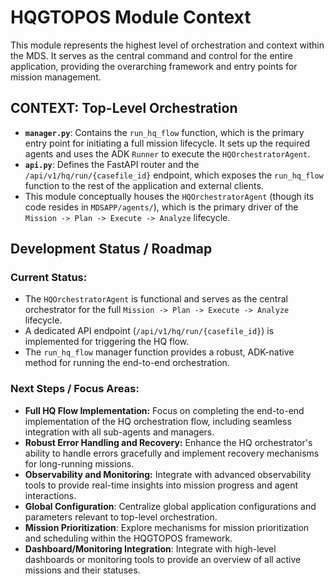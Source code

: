 # HQGTOPOS Module Context

This module represents the highest level of orchestration and context within the MDS. It serves as the central command and control for the entire application, providing the overarching framework and entry points for mission management.

## CONTEXT: Top-Level Orchestration
*   **`manager.py`**: Contains the `run_hq_flow` function, which is the primary entry point for initiating a full mission lifecycle. It sets up the required agents and uses the ADK `Runner` to execute the `HQOrchestratorAgent`.
*   **`api.py`**: Defines the FastAPI router and the `/api/v1/hq/run/{casefile_id}` endpoint, which exposes the `run_hq_flow` function to the rest of the application and external clients.
*   This module conceptually houses the `HQOrchestratorAgent` (though its code resides in `MDSAPP/agents/`), which is the primary driver of the `Mission -> Plan -> Execute -> Analyze` lifecycle.

## Development Status / Roadmap

### Current Status:
*   The `HQOrchestratorAgent` is functional and serves as the central orchestrator for the full `Mission -> Plan -> Execute -> Analyze` lifecycle.
*   A dedicated API endpoint (`/api/v1/hq/run/{casefile_id}`) is implemented for triggering the HQ flow.
*   The `run_hq_flow` manager function provides a robust, ADK-native method for running the end-to-end orchestration.

### Next Steps / Focus Areas:
*   **Full HQ Flow Implementation:** Focus on completing the end-to-end implementation of the HQ orchestration flow, including seamless integration with all sub-agents and managers.
*   **Robust Error Handling and Recovery:** Enhance the HQ orchestrator's ability to handle errors gracefully and implement recovery mechanisms for long-running missions.
*   **Observability and Monitoring:** Integrate with advanced observability tools to provide real-time insights into mission progress and agent interactions.
*   **Global Configuration**: Centralize global application configurations and parameters relevant to top-level orchestration.
*   **Mission Prioritization**: Explore mechanisms for mission prioritization and scheduling within the HQGTOPOS framework.
*   **Dashboard/Monitoring Integration**: Integrate with high-level dashboards or monitoring tools to provide an overview of all active missions and their statuses.


